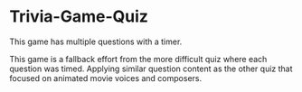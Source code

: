 # Trivia-Game-Quiz
This game has multiple questions with a timer.

This game is a fallback effort from the more difficult quiz where each question was timed.
Applying similar question content as the other quiz that focused on animated movie voices and composers.
